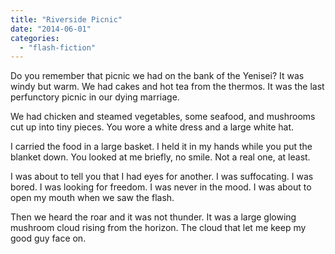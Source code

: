 ```yaml
---
title: "Riverside Picnic"
date: "2014-06-01"
categories: 
  - "flash-fiction"
---
```


Do you remember that picnic we had on the bank of the Yenisei? It was windy but warm. We had cakes and hot tea from the thermos. It was the last perfunctory picnic in our dying marriage.

We had chicken and steamed vegetables, some seafood, and mushrooms cut up into tiny pieces. You wore a white dress and a large white hat.

I carried the food in a large basket. I held it in my hands while you put the blanket down. You looked at me briefly, no smile. Not a real one, at least.

I was about to tell you that I had eyes for another. I was suffocating. I was bored. I was looking for freedom. I was never in the mood. I was about to open my mouth when we saw the flash.

Then we heard the roar and it was not thunder. It was a large glowing mushroom cloud rising from the horizon. The cloud that let me keep my good guy face on.
